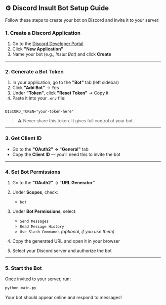 
## ⚙️ Discord Insult Bot Setup Guide

Follow these steps to create your bot on Discord and invite it to your server:

### 1. Create a Discord Application

1. Go to the [Discord Developer Portal](https://discord.com/developers/applications)
2. Click **"New Application"**
3. Name your bot (e.g., *Insult Bot*) and click **Create**

---

### 2. Generate a Bot Token

1. In your application, go to the **"Bot"** tab (left sidebar)
2. Click **"Add Bot"** → Yes
3. Under **"Token"**, click **"Reset Token"** → Copy it
4. Paste it into your `.env` file:

```

DISCORD_TOKEN="your-token-here"

````

> ⚠️ Never share this token. It gives full control of your bot.

---

### 3. Get Client ID

- Go to the **"OAuth2" → "General"** tab
- Copy the **Client ID** — you’ll need this to invite the bot

---

### 4. Set Bot Permissions

1. Go to the **"OAuth2" → "URL Generator"**
2. Under **Scopes**, check:
   - `bot`

3. Under **Bot Permissions**, select:
   - `Send Messages`
   - `Read Message History`
   - `Use Slash Commands` *(optional, if you use them)*

4. Copy the generated URL and open it in your browser
5. Select your Discord server and authorize the bot

---

### 5. Start the Bot

Once invited to your server, run:

```bash
python main.py
````

Your bot should appear online and respond to messages!
